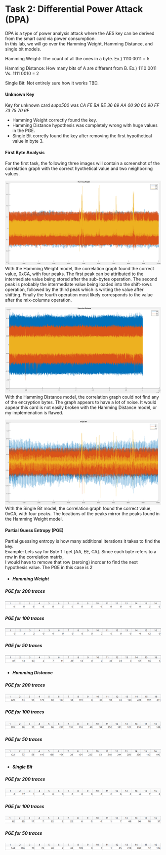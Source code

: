 # Task 2: Differential Power Attack (DPA)

DPA is a type of power analysis attack where the AES key can be derived from the smart card via power consumption. 
<br />In this lab, we will go over the Hamming Weight, Hamming Distance, and single bit models.

Hamming Weight: The count of all the ones in a byte. Ex.) 1110 0011 = 5

Hamming Distance: How many bits of A are different from B. Ex.) 1110 0011 Vs. 1111 0010 = 2

Single Bit: Not entirely sure how it works TBD.

#### Unknown Key
Key for unknown card *supo500* was *CA FE BA BE 36 69 AA 00 90 60 90 FF 73 75 70 6F*

- Hamming Weight correctly found the key.
- Hamming Distance hypothesis was completely wrong with huge values in the PGE.
- Single Bit corretly found the key after removing the first hypothetical value in byte 3.

#### First Byte Analysis

For the first task, the following three images will contain  a screenshot of the correlation graph with the 
correct hyothetical value and two neighboring values.

![HW 3 Guesses](/Lab%202/Pictures/Hamming%20Weight%20plot%20with%203%20guesses.PNG)
With the Hamming Weight model, the correlation graph found the correct value, 0xCA, with four peaks.
The first peak can be attributed to the intermediate value being stored after the sub-bytes operation. 
The second peak is probably the intermediate value being loaded into the shift-rows operation, followed by the 
third peak which is writing the value after shifting. Finally the fourth operation most likely corresponds to 
the value after the mix-columns operation.
<br />

![HD 3 Guesses](/Lab%202/Pictures/Hamming%20Distance%20plot%20with%203%20guesses.PNG)
With the Hamming Distance model, the correlation graph could not find any of the encryption bytes. The graph appears to 
have a lot of noise. It would appear this card is not easily broken with the Hamming Distance model, or my implemenation
is flawed.
<br />

![HD 3 Guesses](/Lab%202/Pictures/Single%20Bit%20plot%20with%203%20guesses.PNG)
With the Single Bit model, the correlation graph found the correct value, 0xCA, with four peaks. The locations of the 
peaks mirror the peaks found in the Hamming Weight model.
<br />

#### Partial Guess Entropy (PGE)
Partial guessing entropy is how many additional iterations it takes to find the key.
<br />Example: Lets say for Byte 1 I get [AA, EE, CA]. Since each byte refers to a row in the correlation matrix,
<br />I would have to remove that row (zeroing) inorder to find the next hypothesis value. The PGE in this case is 2

- ##### Hamming Weight
##### *PGE for 200 traces*
![PGEHW_200](/Lab%202/Pictures/PGEHW%20200.PNG)
##### *PGE for 100 traces*
![PGEHW_100](/Lab%202/Pictures/PGEHW%20100.PNG)
##### *PGE for 50 traces*
![PGEHW_50](/Lab%202/Pictures/PGEHW%2050.PNG)

- ##### Hamming Distance
##### *PGE for 200 traces*
![PGEHD_200](/Lab%202/Pictures/PGEHD%20200.PNG)
##### *PGE for 100 traces*
![PGEHD_100](/Lab%202/Pictures/PGEHD%20100.PNG)
##### *PGE for 50 traces*
![PGEHD_50](/Lab%202/Pictures/PGEHD%2050.PNG)

- ##### Single Bit
##### *PGE for 200 traces*
![PGESB_200](/Lab%202/Pictures/PGESB%20200.PNG)
##### *PGE for 100 traces*
![PGESB_100](/Lab%202/Pictures/PGESB%20100.PNG)
##### *PGE for 50 traces*
![PGESB_50](/Lab%202/Pictures/PGESB%2050.PNG)
